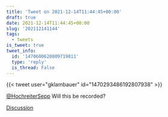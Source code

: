 ```yaml
---
title: 'Tweet on 2021-12-14T11:44:45+00:00'
draft: true
date: 2021-12-14T11:44:45+00:00
slug: '202112141144'
tags:
  - tweets
is_tweet: true
tweet_info:
  id: '1470600620809719811'
  type: 'reply'
  is_thread: False
---
```




{{< tweet user="gklambauer" id="1470293486192807938" >}}

[@HochreiterSepp](https://x.com/HochreiterSepp) Will this be recorded?

[Discussion](https://x.com/sytelus/status/1470600620809719811)
